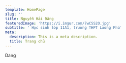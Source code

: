 ```yaml
---
template: HomePage
slug: ''
title: Nguyễn Hải Đăng
featuredImage: 'https://i.imgur.com/7wCSS2O.jpg'
subtitle: ' Học sinh lớp 11A1, trường THPT Lương Phú'
meta:
  description: This is a meta description.
  title: Trang chủ
---
```


Dang
